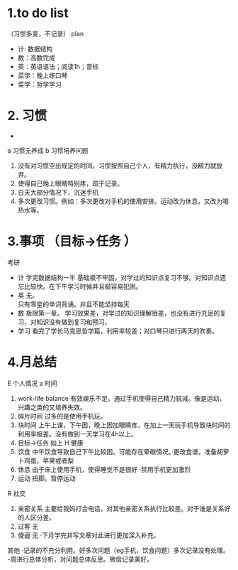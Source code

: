 # 1.to do list
（习惯多变，不记录）
plan
*  计: 数据结构
*  数：高数完成
*  英：英语语法；阅读1h；音标
*  菜学：晚上练口琴
*  菜学：哲学学习
# 2. 习惯
* 
a  习惯无养成
b  习惯培养问题
  1. 没有对习惯空出规定的时间。习惯按照自己个人，有精力执行，没精力就放弃。
  2. 使得自己晚上眼睛特别疼，疏于记录。
  3. 白天大部分情况下，沉迷手机
  4. 多次更改习惯。例如：多次更改对手机的使用安排。运动改为休息，又改为喝热水等。
# 3.事项 （目标→任务 ）
  考研
* 计  学完数据结构一半
 基础极不牢固，对学过的知识点复习不够。对知识点遗忘比较快。在下午学习时候并且极容易犯困。
* 英  无。  
  只有零星的单词背诵。并且不能坚持每天
* 数  极限第一章。 
  学习效果差，对学过的知识理解很差，也没有进行充足的复习，对知识没有做到复习和预习。
* 学习 看完了学长马克思哲学篇，利用率较差；对口琴只进行两天的吹奏。 
# 4.月总结

E 个人情况
  a  时间
1. work-life balance  有效娱乐不足。通过手机使得自己精力锐减。像是运动，兴趣之类的又培养失效。
2. 碎片时间  过多的是使用手机玩。
3. 块时间  上午上课，下午困，晚上困加眼睛疼，在加上一天玩手机导致块时间的利用率极差。没有做到一天学习在4h以上。
4. 目标→任务 如上 
H 健康
1. 饮食  中午饮食导致自己下午比较困。可能存在晕碳情况。·更改食谱，准备胡萝卜鸡蛋，苹果或者梨
2. 休息  由于床上使用手机，使得睡觉不是很好  ·禁用手机更加激烈
3. 运动  扭脚。暂停运动

R 社交
1. 亲密关系  主要给我妈打会电话，对其他亲密关系执行比较差。对于谁是关系好的人区分差。
2. 过客  无
3. 傻逼  无
·下月学完并写文章对此进行更加深入补充。

其他
·记录的不充分利用。好多次问题（eg手机，饮食问题）多次记录没有处理。
-周进行总体分析，对问题总体反思。微信记录美好。